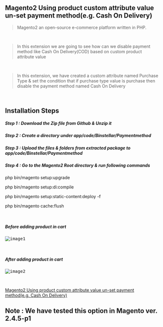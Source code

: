 ## Magento2 Using product custom attribute value un-set payment method(e.g. Cash On Delivery)

> Magento2 an open-source e-commerce platform written in PHP.

&nbsp;
&nbsp;

> In this extension we are going to see how can we disable payment method like Cash On Delivery(COD) based on custom product attribute value 

&nbsp;
&nbsp;

> In this extension, we have created a custom attribute named Purchase Type & set the condition that if purchase type value is purchase then disable the payment method named Cash On Delivery

&nbsp;
&nbsp;


## Installation Steps

##### Step 1 : Download the Zip file from Github & Unzip it
##### Step 2 : Create a directory under app/code/Binstellar/Paymentmethod
##### Step 3 : Upload the files & folders from extracted package to app/code/Binstellar/Paymentmethod
##### Step 4 : Go to the Magento2 Root directory & run following commands

php bin/magento setup:upgrade

php bin/magento setup:di:compile

php bin/magento setup:static-content:deploy -f

php bin/magento cache:flush

&nbsp;
&nbsp;

<h5> Before adding product in cart </h5>
<kbd>

![image1](https://user-images.githubusercontent.com/123800304/218933031-cab5e382-0f41-457c-9d7b-b982cb359d38.png)


</kbd>

&nbsp;
&nbsp;

<h5> After adding product in cart </h5>
<kbd>

![image2](https://user-images.githubusercontent.com/123800304/218933050-8d23f703-367b-4a07-968a-385e4049fcc4.png)


</kbd>

&nbsp;
&nbsp;

<a href="https://docs.google.com/document/d/1m4gsgxFOxCU2Rgd55Cqo6OR7M897WYGegM8kxaGzAJw/edit?usp=sharing">Magento2 Using product custom attribute value un-set payment method(e.g. Cash On Delivery)</a>
## Note : We have tested this option in Magento ver. 2.4.5-p1

